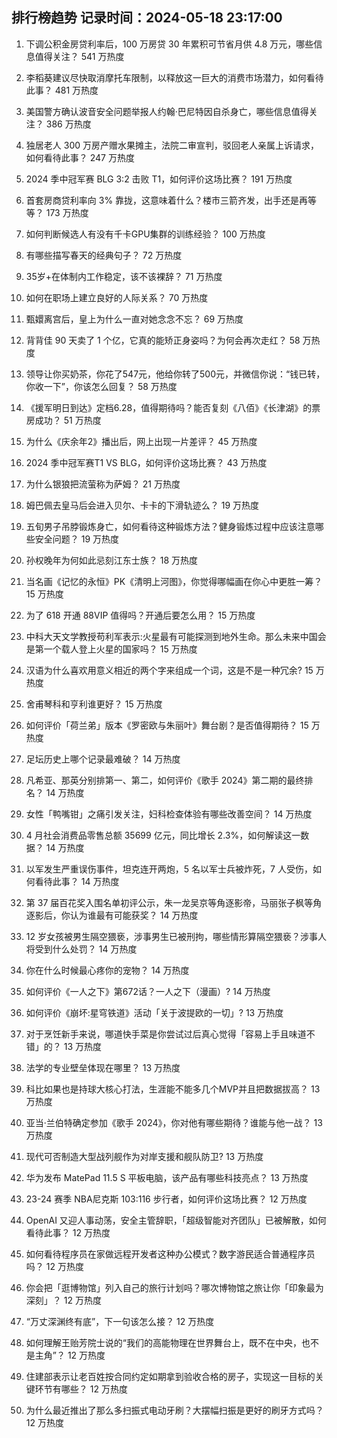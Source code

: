 
## 排行榜趋势 记录时间：2024-05-18 23:17:00
  
  1. 下调公积金房贷利率后，100 万房贷 30 年累积可节省月供 4.8 万元，哪些信息值得关注？ 541 万热度
    
  2. 李稻葵建议尽快取消摩托车限制，以释放这一巨大的消费市场潜力，如何看待此事？ 481 万热度
    
  3. 美国警方确认波音安全问题举报人约翰·巴尼特因自杀身亡，哪些信息值得关注？ 386 万热度
    
  4. 独居老人 300 万房产赠水果摊主，法院二审宣判，驳回老人亲属上诉请求，如何看待此事？ 247 万热度
    
  5. 2024 季中冠军赛 BLG 3:2 击败 T1，如何评价这场比赛？ 191 万热度
    
  6. 首套房商贷利率向 3% 靠拢，这意味着什么？楼市三箭齐发，出手还是再等等？ 173 万热度
    
  7. 如何判断候选人有没有千卡GPU集群的训练经验？ 100 万热度
    
  8. 有哪些描写春天的经典句子？ 72 万热度
    
  9. 35岁+在体制内工作稳定，该不该裸辞？ 71 万热度
    
  10. 如何在职场上建立良好的人际关系？ 70 万热度
    
  11. 甄嬛离宫后，皇上为什么一直对她念念不忘？ 69 万热度
    
  12. 背背佳 90 天卖了 1 个亿，它真的能矫正身姿吗？为何会再次走红？ 58 万热度
    
  13. 领导让你买奶茶，你花了547元，他给你转了500元，并微信你说：“钱已转，你收一下”，你该怎么回复？ 58 万热度
    
  14. 《援军明日到达》定档6.28，值得期待吗？能否复刻《八佰》《长津湖》的票房成功？ 51 万热度
    
  15. 为什么《庆余年2》播出后，网上出现一片差评？ 45 万热度
    
  16. 2024 季中冠军赛T1 VS BLG，如何评价这场比赛？ 43 万热度
    
  17. 为什么银狼把流萤称为萨姆？ 21 万热度
    
  18. 姆巴佩去皇马后会进入贝尔、卡卡的下滑轨迹么？ 19 万热度
    
  19. 五旬男子吊脖锻炼身亡，如何看待这种锻炼方法？健身锻炼过程中应该注意哪些安全问题？ 19 万热度
    
  20. 孙权晚年为何如此忌刻江东士族？ 18 万热度
    
  21. 当名画《记忆的永恒》PK《清明上河图》，你觉得哪幅画在你心中更胜一筹？ 15 万热度
    
  22. 为了 618 开通 88VIP 值得吗？开通后要怎么用？ 15 万热度
    
  23. 中科大天文学教授苟利军表示:火星最有可能探测到地外生命。那么未来中国会是第一个载人登上火星的国家吗？ 15 万热度
    
  24. 汉语为什么喜欢用意义相近的两个字来组成一个词，这是不是一种冗余? 15 万热度
    
  25. 舍甫琴科和亨利谁更好？ 15 万热度
    
  26. 如何评价「荷兰弟」版本《罗密欧与朱丽叶》舞台剧？是否值得期待？ 15 万热度
    
  27. 足坛历史上哪个记录最难破？ 14 万热度
    
  28. 凡希亚、那英分别排第一、第二，如何评价《歌手 2024》第二期的最终排名？ 14 万热度
    
  29. 女性「鸭嘴钳」之痛引发关注，妇科检查体验有哪些改善空间？ 14 万热度
    
  30. 4 月社会消费品零售总额 35699 亿元，同比增长 2.3%，如何解读这一数据？ 14 万热度
    
  31. 以军发生严重误伤事件，坦克连开两炮，5 名以军士兵被炸死，7 人受伤，如何看待此事？ 14 万热度
    
  32. 第 37 届百花奖入围名单初评公示，朱一龙吴京等角逐影帝，马丽张子枫等角逐影后，你认为谁最有可能获奖？ 14 万热度
    
  33. 12 岁女孩被男生隔空猥亵，涉事男生已被刑拘，哪些情形算隔空猥亵？涉事人将受到什么处罚？ 14 万热度
    
  34. 你在什么时候最心疼你的宠物？ 14 万热度
    
  35. 如何评价《一人之下》第672话？一人之下（漫画）? 14 万热度
    
  36. 如何评价《崩坏:星穹铁道》活动「关于波提欧的一切」? 13 万热度
    
  37. 对于烹饪新手来说，哪道快手菜是你尝试过后真心觉得「容易上手且味道不错」的？ 13 万热度
    
  38. 法学的专业壁垒体现在哪里？ 13 万热度
    
  39. 科比如果也是持球大核心打法，生涯能不能多几个MVP并且把数据拔高？ 13 万热度
    
  40. 亚当·兰伯特确定参加《歌手 2024》，你对他有哪些期待？谁能与他一战？ 13 万热度
    
  41. 现代可否制造大型战列舰作为对岸支援和舰队防卫? 13 万热度
    
  42. 华为发布 MatePad 11.5 S 平板电脑，该产品有哪些科技亮点？ 13 万热度
    
  43. 23-24 赛季 NBA尼克斯 103:116 步行者，如何评价这场比赛？ 12 万热度
    
  44. OpenAI 又迎人事动荡，安全主管辞职，「超级智能对齐团队」已被解散，如何看待此事？ 12 万热度
    
  45. 如何看待程序员在家做远程开发者这种办公模式？数字游民适合普通程序员吗？ 12 万热度
    
  46. 你会把「逛博物馆」列入自己的旅行计划吗？哪次博物馆之旅让你「印象最为深刻」？ 12 万热度
    
  47. “万丈深渊终有底”，下一句该怎么接？ 12 万热度
    
  48. 如何理解王贻芳院士说的“我们的高能物理在世界舞台上，既不在中央，也不是主角”？ 12 万热度
    
  49. 住建部表示让老百姓按合同约定如期拿到验收合格的房子，实现这一目标的关键环节有哪些？ 12 万热度
    
  50. 为什么最近推出了那么多扫振式电动牙刷？大摆幅扫振是更好的刷牙方式吗？ 12 万热度
    